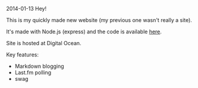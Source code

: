 2014-01-13
Hey!

This is my quickly made new website (my previous one wasn't really a site).

It's made with Node.js (express) and the code is available [here](http://www.github.com/lieuwex/lieuwex.me).

Site is hosted at Digital Ocean.

Key features:
- Markdown blogging
- Last.fm polling
- swag
